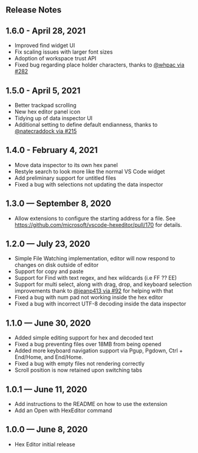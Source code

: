 ## Release Notes

## 1.6.0 - April 28, 2021
- Improved find widget UI
- Fix scaling issues with larger font sizes
- Adoption of workspace trust API
- Fixed bug regarding place holder characters, thanks to [@whpac via #282](https://github.com/microsoft/vscode-hexeditor/pull/282)

## 1.5.0 - April 5, 2021
- Better trackpad scrolling
- New hex editor panel icon
- Tidying up of data inspector UI
- Additional setting to define default endianness, thanks to [@natecraddock via #215](https://github.com/microsoft/vscode-hexeditor/pull/215)

## 1.4.0 - February 4, 2021
- Move data inspector to its own hex panel
- Restyle search to look more like the normal VS Code widget
- Add preliminary support for untitled files
- Fixed a bug with selections not updating the data inspector

## 1.3.0 — September 8, 2020
- Allow extensions to configure the starting address for a file. See https://github.com/microsoft/vscode-hexeditor/pull/170 for details.

## 1.2.0 — July 23, 2020
- Simple File Watching implementation, editor will now respond to changes on disk outside of editor
- Support for copy and paste
- Support for Find with text regex, and hex wildcards (i.e FF ?? EE)
- Support for multi select, along with drag, drop, and keyboard selection improvements thank to [@jeanp413 via #92](https://github.com/microsoft/vscode-hexeditor/pull/92) for helping with that
- Fixed a bug with num pad not working inside the hex editor
- Fixed a bug with incorrect UTF-8 decoding inside the data inspector

## 1.1.0 — June 30, 2020
- Added simple editing support for hex and decoded text
- Fixed a bug preventing files over 18MB from being opened
- Added more keyboard navigation support via Pgup, Pgdown, Ctrl + End/Home, and End/Home.
- Fixed a bug with empty files not rendering correctly
- Scroll position is now retained upon switching tabs

## 1.0.1 — June 11, 2020
- Add instructions to the README on how to use the extension
- Add an Open with HexEditor command

## 1.0.0 — June 8, 2020
- Hex Editor initial release
